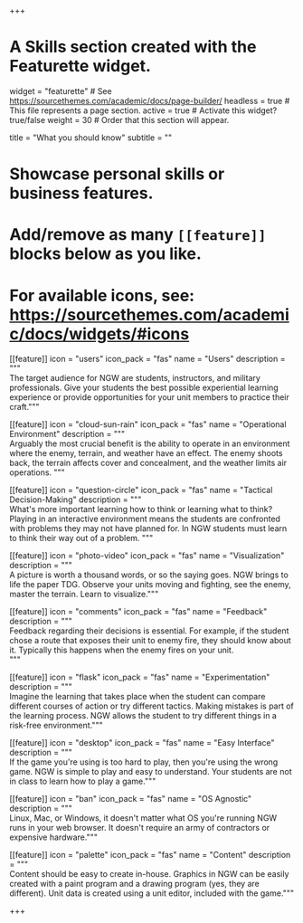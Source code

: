 +++
# A Skills section created with the Featurette widget.
widget = "featurette"  # See https://sourcethemes.com/academic/docs/page-builder/
headless = true  # This file represents a page section.
active = true  # Activate this widget? true/false
weight = 30  # Order that this section will appear.

title = "What you should know"
subtitle = ""

# Showcase personal skills or business features.
# 
# Add/remove as many `[[feature]]` blocks below as you like.
# 
# For available icons, see: https://sourcethemes.com/academic/docs/widgets/#icons

[[feature]]
icon = "users"
icon_pack = "fas"
name = "Users"
description = """  
The target audience for NGW are students, instructors, and military professionals.  Give your students the best possible experiential learning experience or provide opportunities for your unit members to practice their craft."""

[[feature]]
icon = "cloud-sun-rain"
icon_pack = "fas"
name = "Operational Environment"
description = """  
Arguably the most crucial benefit is the ability to operate in an environment where the enemy, terrain, and weather have an effect.  The enemy shoots back, the terrain affects cover and concealment, and the weather limits air operations. 
"""

[[feature]]
icon = "question-circle"
icon_pack = "fas"
name = "Tactical Decision-Making"
description = """  
What's more important learning how to think or learning what to think? Playing in an interactive environment means the students are confronted with problems they may not have planned for.  In NGW students must learn to think their way out of a problem. """

[[feature]]
icon = "photo-video"
icon_pack = "fas"
name = "Visualization"
description = """  
A picture is worth a thousand words, or so the saying goes. NGW brings to life the paper TDG. Observe your units moving and fighting, see the enemy, master the
terrain.  Learn to visualize."""

[[feature]]
icon = "comments"
icon_pack = "fas"
name = "Feedback"
description = """  
Feedback regarding their decisions is essential. For example, if the student chose a route that exposes their unit to enemy fire, they should know about it. Typically this happens when the enemy fires on your unit.  
"""  

[[feature]]
icon = "flask"
icon_pack = "fas"
name = "Experimentation"
description = """  
Imagine the learning that takes place when the student can compare different courses of action or try different tactics. Making mistakes is part of the learning process. NGW allows the student to try different things in a risk-free environment."""

[[feature]]
icon = "desktop"
icon_pack = "fas"
name = "Easy Interface"
description = """  
If the game you're using is too hard to play, then you're using the wrong game.  NGW is simple to play and easy to understand. Your students are not in class to learn how to play a game."""

[[feature]]
icon = "ban"
icon_pack = "fas"
name = "OS Agnostic"
description = """  
Linux, Mac, or Windows, it doesn't matter what OS you're running NGW runs in your web browser. It doesn't require an army of contractors or expensive hardware."""

[[feature]]
icon = "palette"
icon_pack = "fas"
name = "Content"
description = """  
Content should be easy to create in-house. Graphics in NGW can be easily created with a paint program and a drawing program (yes, they are different). Unit data is created using a unit editor, included with the game."""

+++
